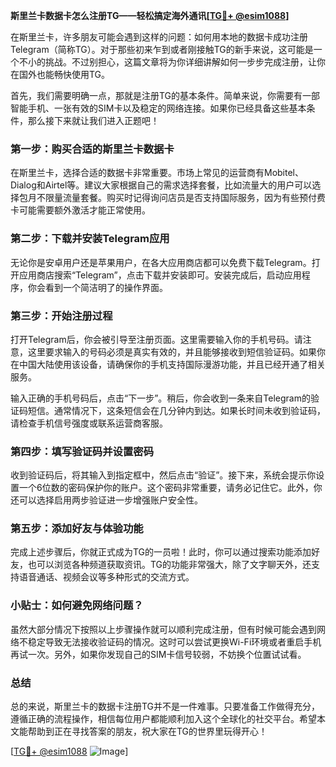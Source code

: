 **斯里兰卡数据卡怎么注册TG——轻松搞定海外通讯[[TG💪+ @esim1088](https://t.me/s/esim1088)]**

在斯里兰卡，许多朋友可能会遇到这样的问题：如何用本地的数据卡成功注册Telegram（简称TG）。对于那些初来乍到或者刚接触TG的新手来说，这可能是一个不小的挑战。不过别担心，这篇文章将为你详细讲解如何一步步完成注册，让你在国外也能畅快使用TG。

首先，我们需要明确一点，那就是注册TG的基本条件。简单来说，你需要有一部智能手机、一张有效的SIM卡以及稳定的网络连接。如果你已经具备这些基本条件，那么接下来就让我们进入正题吧！

### 第一步：购买合适的斯里兰卡数据卡

在斯里兰卡，选择合适的数据卡非常重要。市场上常见的运营商有Mobitel、Dialog和Airtel等。建议大家根据自己的需求选择套餐，比如流量大的用户可以选择包月不限量流量套餐。购买时记得询问店员是否支持国际服务，因为有些预付费卡可能需要额外激活才能正常使用。

### 第二步：下载并安装Telegram应用

无论你是安卓用户还是苹果用户，在各大应用商店都可以免费下载Telegram。打开应用商店搜索“Telegram”，点击下载并安装即可。安装完成后，启动应用程序，你会看到一个简洁明了的操作界面。

### 第三步：开始注册过程

打开Telegram后，你会被引导至注册页面。这里需要输入你的手机号码。请注意，这里要求输入的号码必须是真实有效的，并且能够接收到短信验证码。如果你在中国大陆使用该设备，请确保你的手机支持国际漫游功能，并且已经开通了相关服务。

输入正确的手机号码后，点击“下一步”。稍后，你会收到一条来自Telegram的验证码短信。通常情况下，这条短信会在几分钟内到达。如果长时间未收到验证码，请检查手机信号强度或联系运营商客服。

### 第四步：填写验证码并设置密码

收到验证码后，将其输入到指定框中，然后点击“验证”。接下来，系统会提示你设置一个6位数的密码保护你的账户。这个密码非常重要，请务必记住它。此外，你还可以选择启用两步验证进一步增强账户安全性。

### 第五步：添加好友与体验功能

完成上述步骤后，你就正式成为TG的一员啦！此时，你可以通过搜索功能添加好友，也可以浏览各种频道获取资讯。TG的功能非常强大，除了文字聊天外，还支持语音通话、视频会议等多种形式的交流方式。

### 小贴士：如何避免网络问题？

虽然大部分情况下按照以上步骤操作就可以顺利完成注册，但有时候可能会遇到网络不稳定导致无法接收验证码的情况。这时可以尝试更换Wi-Fi环境或者重启手机再试一次。另外，如果你发现自己的SIM卡信号较弱，不妨换个位置试试看。

### 总结

总的来说，斯里兰卡的数据卡注册TG并不是一件难事。只要准备工作做得充分，遵循正确的流程操作，相信每位用户都能顺利加入这个全球化的社交平台。希望本文能帮助到正在寻找答案的朋友，祝大家在TG的世界里玩得开心！

[[TG💪+ @esim1088](https://t.me/s/esim1088) ![Image](https://i.postimg.cc/4NQfJmqS/Snipaste-2025-05-13-00-14-12.png)]